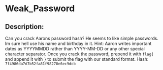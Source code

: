 
# Weak_Password
## Description:
Can you crack Aarons password hash? He seems to like simple passwords. Im sure hell use his name and birthday in it. Hint: Aaron writes important dates as YYYYMMDD rather than YYYY-MM-DD or any other special character separator. Once you crack the password, prepend it with `flag{` and append it with `}` to submit the flag with our standard format. Hash: `7f4986da7d7b52fa81f98278e6ec9dcb`

